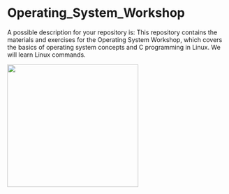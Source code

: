 # Operating_System_Workshop
A possible description for your repository is:  This repository contains the materials and exercises for the Operating System Workshop, which covers the basics of operating system concepts and C programming in Linux. We will learn Linux commands.

<img width="300" height="280" src="https://thelittlelabs.com/wp-content/uploads/2020/11/C_Dribbble.gif">
